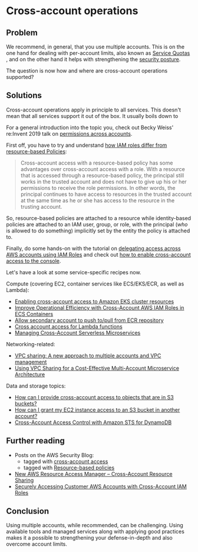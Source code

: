 # Cross-account operations

## Problem

We recommend, in general, that you use multiple accounts. This is on the one 
hand for dealing with per-account limits, also known as [Service Quotas](https://docs.aws.amazon.com/servicequotas/latest/userguide/intro.html) 
, and on the other hand it helps with strengthening the [security posture](https://d0.awsstatic.com/aws-answers/AWS_Multi_Account_Security_Strategy.pdf).

The question is now how and where are cross-account operations supported? 

## Solutions

Cross-account operations apply in principle to all services. This doesn't mean
that all services support it out of the box. It usually boils down to  

For a general introduction into the topic you, check out Becky Weiss' re:Invent 2019
talk on [permissions across accounts](https://youtu.be/Zvz-qYYhvMk?t=2852).

 
First off, you have to try and understand [how IAM roles differ from 
resource-based Policies](https://docs.aws.amazon.com/IAM/latest/UserGuide/id_roles_compare-resource-policies.html):


> Cross-account access with a resource-based policy has some advantages over
> cross-account access with a role. With a resource that is accessed through 
> a resource-based policy, the principal still works in the trusted account
> and does not have to give up his or her permissions to receive the role 
> permissions. In other words, the principal continues to have access to
> resources in the trusted account at the same time as he or she has access
> to the resource in the trusting account.

So, resource-based policies are attached to a resource while identity-based 
policies are attached to an IAM user, group, or role, with the principal (*who*
is allowed to do something) implicitly set by the entity the policy is attached
to.

Finally, do some hands-on with the tutorial on [delegating access across AWS 
accounts using IAM Roles](https://docs.aws.amazon.com/IAM/latest/UserGuide/tutorial_cross-account-with-roles.html) 
and check out [how to enable cross-account access to the console](https://aws.amazon.com/blogs/security/how-to-enable-cross-account-access-to-the-aws-management-console/).

Let's have a look at some service-specific recipes now.

Compute (covering EC2, container services like ECS/EKS/ECR, as well as Lambda):

- [Enabling cross-account access to Amazon EKS cluster resources](https://aws.amazon.com/blogs/containers/enabling-cross-account-access-to-amazon-eks-cluster-resources/)
- [Improve Operational Efficiency with Cross-Account AWS IAM Roles in ECS Containers](https://www.nclouds.com/blog/improve-operational-efficiency-cross-account-aws-iam-roles-ecs-containers/)
- [Allow secondary account to push to/pull from ECR repository](https://aws.amazon.com/premiumsupport/knowledge-center/secondary-account-access-ecr/)
- [Cross account access for Lambda functions](https://stackoverflow.com/questions/38128884/cross-account-role-for-an-aws-lambda-function)
- [Managing Cross-Account Serverless Microservices](https://aws.amazon.com/blogs/compute/managing-cross-account-serverless-microservices/)


Networking-related:

- [VPC sharing: A new approach to multiple accounts and VPC management](https://aws.amazon.com/blogs/networking-and-content-delivery/vpc-sharing-a-new-approach-to-multiple-accounts-and-vpc-management/)
- [Using VPC Sharing for a Cost-Effective Multi-Account Microservice Architecture](https://aws.amazon.com/blogs/architecture/using-vpc-sharing-for-a-cost-effective-multi-account-microservice-architecture/)

Data and storage topics:

- [How can I provide cross-account access to objects that are in S3 buckets?](https://aws.amazon.com/premiumsupport/knowledge-center/cross-account-access-s3/)
- [How can I grant my EC2 instance access to an S3 bucket in another account?](https://aws.amazon.com/premiumsupport/knowledge-center/s3-instance-access-bucket/)
- [Cross-Account Access Control with Amazon STS for DynamoDB](https://stelligent.com/2016/07/12/cross-account-access-control-with-amazon-sts-for-dynamodb/)

## Further reading

- Posts on the AWS Security Blog:
    - tagged with [cross-account access](https://aws.amazon.com/blogs/security/tag/cross-account-access/)
    - tagged with [Resource-based policies](https://aws.amazon.com/blogs/security/tag/resource-based-policies/)
- [New AWS Resource Access Manager – Cross-Account Resource Sharing](https://aws.amazon.com/blogs/aws/new-aws-resource-access-manager-cross-account-resource-sharing/)
- [Securely Accessing Customer AWS Accounts with Cross-Account IAM Roles](https://aws.amazon.com/blogs/apn/securely-accessing-customer-aws-accounts-with-cross-account-iam-roles/)

## Conclusion

Using multiple accounts, while recommended, can be challenging. Using available
tools and managed services along with applying good practices makes it a
possible to strengthening your defense-in-depth and also overcome account limits.
